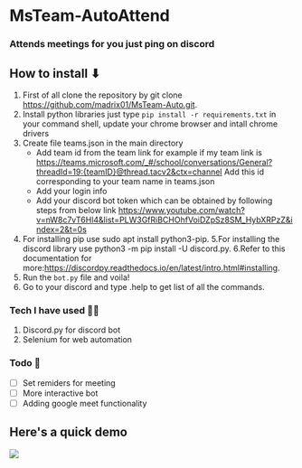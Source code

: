 # MsTeam-AutoAttend
### Attends meetings for you just ping on discord

## How to install ⬇

1. First of all clone the repository by git clone https://github.com/madrix01/MsTeam-Auto.git.
2. Install python libraries just type ```pip install -r requirements.txt``` in your command shell, update your chrome browser and intall chrome drivers
3. Create file teams.json in the main directory
      - Add team id from the team link 
       for example if my team link is https://teams.microsoft.com/_#/school/conversations/General?threadId=19:{teamID}@thread.tacv2&ctx=channel
       Add this id corresponding to your team name in teams.json
      - Add your login info 
      - Add your discord bot token which can be obtained by following steps from below link
       https://www.youtube.com/watch?v=nW8c7vT6Hl4&list=PLW3GfRiBCHOhfVoiDZpSz8SM_HybXRPzZ&index=2&t=0s
4. For installing pip use sudo apt install python3-pip.
5.For installing the discord library use python3 -m pip install -U discord.py.
6.Refer to this documentation for more:https://discordpy.readthedocs.io/en/latest/intro.html#installing.
6. Run the ```bot.py``` file and voila!
7. Go to your discord and type .help to get list of all the commands.

### Tech I have used 👩‍💻
 1. Discord.py for discord bot
 2. Selenium for web automation
 
### Todo 📝
- [ ] Set remiders for meeting 
- [ ] More interactive bot 
- [ ] Adding google meet functionality

## Here's a quick demo 
![](Demo.gif)
